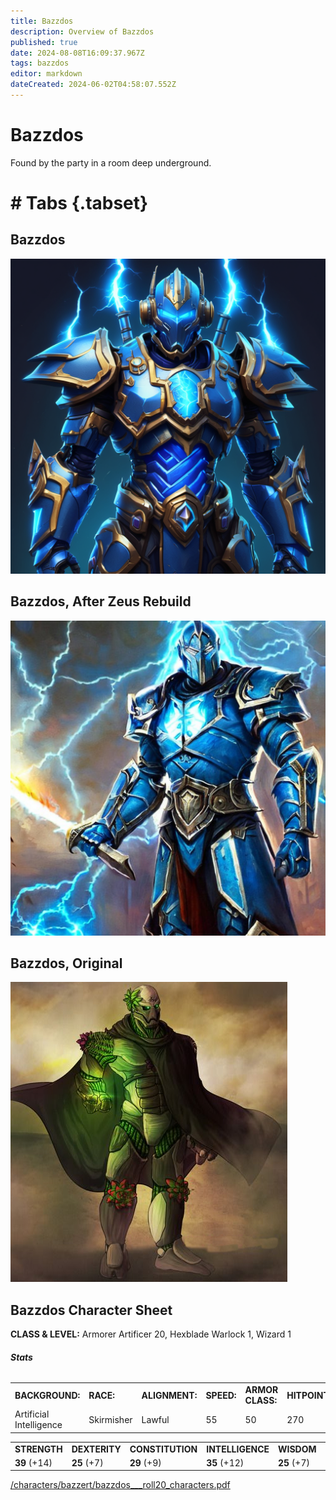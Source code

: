 ```yaml
---
title: Bazzdos
description: Overview of Bazzdos
published: true
date: 2024-08-08T16:09:37.967Z
tags: bazzdos
editor: markdown
dateCreated: 2024-06-02T04:58:07.552Z
---
```


# Bazzdos

Found by the party in a room deep underground.

# \# Tabs {.tabset}

## Bazzdos

![spoops_icon.png](/characters/bazzert/img3.png)

## Bazzdos, After Zeus Rebuild

![Zeus Rebuilt Bazzdos](/characters/bazzert/img2.png)

## Bazzdos, Original

![Founder Bazzdos](/characters/bazzert/img1.png)

## Bazzdos Character Sheet

**CLASS & LEVEL:** Armorer Artificer 20, Hexblade Warlock 1, Wizard 1

###### **Stats**

|     |     |     |     |     |     |     |
| --- | --- | --- | --- | --- | --- | --- |
| **BACKGROUND:** | **RACE:** | **ALIGNMENT:** | **SPEED:** | **ARMOR CLASS:** | **HITPOINTS:** | **INITIATIVE:** |
| Artificial Intelligence | Skirmisher | Lawful | 55  | 50  | 270 | 7.25 |

|     |     |     |     |     |     |
| --- | --- | --- | --- | --- | --- |
| **STRENGTH** | **DEXTERITY** | **CONSTITUTION** | **INTELLIGENCE** | **WISDOM** | **CHARISMA** |
| **39** (+14) | **25** (+7) | **29** (+9) | **35** (+12) | **25** (+7) | **25** (+7) |

[/characters/bazzert/bazzdos\_\_\_roll20\_characters.pdf](/characters/bazzert/bazzdos___roll20_characters.pdf)